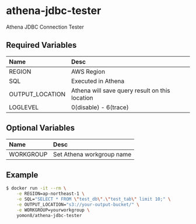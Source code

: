 # athena-jdbc-tester
Athena JDBC Connection Tester



## Required Variables

Name|Desc
:--|:--
REGION |AWS Region
SQL|Executed in Athena
OUTPUT_LOCATION|Athena will save query result on this location
LOGLEVEL| 0(disable) - 6(trace)

## Optional Variables

Name|Desc
:--|:--
WORKGROUP|Set Athena workgroup name


## Example 

```sh
$ docker run -it --rm \
    -e REGION=ap-northeast-1 \
    -e SQL="SELECT * FROM \"test_db\".\"test_tab\" limit 10;" \
    -e OUTPUT_LOCATION="s3://your-output-bucket/" \
    -e WORKGROUP=yourworkgroup \
    yomon8/athena-jdbc-tester
```
